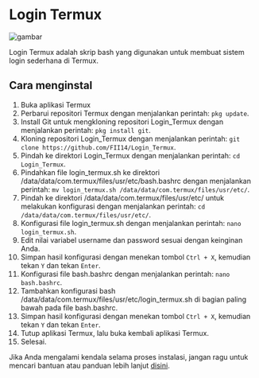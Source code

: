 # Login Termux

![gambar](https://github.com/FII14/login-termux/blob/main/gif.gif)

Login Termux adalah skrip bash yang digunakan untuk membuat sistem login sederhana di Termux.

## Cara menginstal 
1. Buka aplikasi Termux
2. Perbarui repositori Termux dengan menjalankan perintah: `pkg update`.
3. Install Git untuk mengkloning repositori Login_Termux dengan menjalankan perintah: `pkg install git`.
4. Kloning repositori Login_Termux dengan menjalankan perintah: `git clone https://github.com/FII14/Login_Termux`.
5. Pindah ke direktori Login_Termux dengan menjalankan perintah: `cd Login_Termux`.
6. Pindahkan file login_termux.sh ke direktori /data/data/com.termux/files/usr/etc/bash.bashrc dengan menjalankan perintah: `mv login_termux.sh /data/data/com.termux/files/usr/etc/`.
7. Pindah ke direktori /data/data/com.termux/files/usr/etc/ untuk melakukan konfigurasi dengan menjalankan perintah: `cd /data/data/com.termux/files/usr/etc/`.
8. Konfigurasi file login_termux.sh dengan menjalankan perintah: `nano login_termux.sh`.
9. Edit nilai variabel username dan password sesuai dengan keinginan Anda.
10. Simpan hasil konfigurasi dengan menekan tombol `Ctrl + X`, kemudian tekan `Y` dan tekan `Enter`.
11. Konfigurasi file bash.bashrc dengan menjalankan perintah: `nano bash.bashrc`.
12. Tambahkan konfigurasi bash /data/data/com.termux/files/usr/etc/login_termux.sh di bagian paling bawah pada file bash.bashrc.
13. Simpan hasil konfigurasi dengan menekan tombol `Ctrl + X`, kemudian tekan `Y` dan tekan `Enter`.
14. Tutup aplikasi Termux, lalu buka kembali aplikasi Termux.
15. Selesai.

Jika Anda mengalami kendala selama proses instalasi, jangan ragu untuk mencari bantuan atau panduan lebih lanjut [disini](https://github.com/FII14/Login_Termux/issues).
